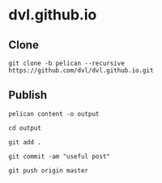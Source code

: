 dvl.github.io
=============

Clone
-----

`git clone -b pelican --recursive https://github.com/dvl/dvl.github.io.git`


Publish
-------

`pelican content -o output`

`cd output`

`git add .`

`git commit -am "useful post"`

`git push origin master`
